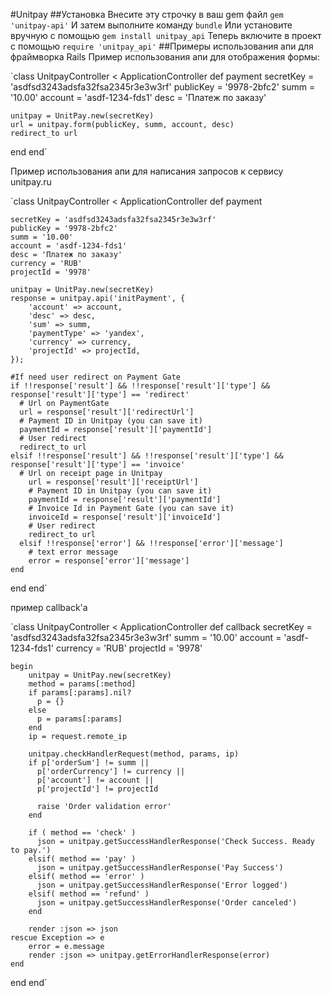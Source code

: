 #Unitpay
##Установка
Внесите эту строчку в ваш gem файл
`gem 'unitpay-api'`
И затем выполните команду
`bundle`
Или установите вручную с помощью
`gem install unitpay_api`
Теперь включите в проект с помощью
`require 'unitpay_api'`
##Примеры использования апи для фраймворка Rails
Пример использования апи для отображения формы:

`class UnitpayController < ApplicationController
  def payment
  	secretKey = 'asdfsd3243adsfa32fsa2345r3e3w3rf'
  	publicKey = '9978-2bfc2'
  	summ = '10.00'
  	account = 'asdf-1234-fds1'
  	desc = 'Платеж по заказу'
  	
    unitpay = UnitPay.new(secretKey)
    url = unitpay.form(publicKey, summ, account, desc)
    redirect_to url
  end
end`

Пример использования апи для написания запросов к сервису unitpay.ru

`class UnitpayController < ApplicationController
  def payment

    secretKey = 'asdfsd3243adsfa32fsa2345r3e3w3rf'
    publicKey = '9978-2bfc2'
    summ = '10.00'
    account = 'asdf-1234-fds1'
    desc = 'Платеж по заказу'
    currency = 'RUB'
    projectId = '9978'

    unitpay = UnitPay.new(secretKey)
    response = unitpay.api('initPayment', {
        'account' => account,
        'desc' => desc,
        'sum' => summ,
        'paymentType' => 'yandex',
        'currency' => currency,
        'projectId' => projectId,
    });

    #If need user redirect on Payment Gate
    if !!response['result'] && !!response['result']['type'] && response['result']['type'] == 'redirect'
      # Url on PaymentGate
      url = response['result']['redirectUrl']
      # Payment ID in Unitpay (you can save it)
      paymentId = response['result']['paymentId']
      # User redirect
      redirect_to url
    elsif !!response['result'] && !!response['result']['type'] && response['result']['type'] == 'invoice'
      # Url on receipt page in Unitpay
        url = response['result']['receiptUrl']
        # Payment ID in Unitpay (you can save it)
        paymentId = response['result']['paymentId']
        # Invoice Id in Payment Gate (you can save it)
        invoiceId = response['result']['invoiceId']
        # User redirect
        redirect_to url
      elsif !!response['error'] && !!response['error']['message']
        # text error message
        error = response['error']['message']
    end
  end
end`


пример callback'а

`class UnitpayController < ApplicationController
  def callback
    secretKey = 'asdfsd3243adsfa32fsa2345r3e3w3rf'
    summ = '10.00'
    account = 'asdf-1234-fds1'
    currency = 'RUB'
    projectId = '9978'

    begin
        unitpay = UnitPay.new(secretKey)
        method = params[:method]
        if params[:params].nil?
          p = {}
        else
          p = params[:params]
        end
        ip = request.remote_ip

        unitpay.checkHandlerRequest(method, params, ip)
        if p['orderSum'] != summ ||
          p['orderCurrency'] != currency ||
          p['account'] != account ||
          p['projectId'] != projectId

          raise 'Order validation error'
        end

        if ( method == 'check' )
          json = unitpay.getSuccessHandlerResponse('Check Success. Ready to pay.')
        elsif( method == 'pay' )
          json = unitpay.getSuccessHandlerResponse('Pay Success')
        elsif( method == 'error' )
          json = unitpay.getSuccessHandlerResponse('Error logged')
        elsif( method == 'refund' )
          json = unitpay.getSuccessHandlerResponse('Order canceled')
        end

        render :json => json
    rescue Exception => e  
        error = e.message
        render :json => unitpay.getErrorHandlerResponse(error)
    end 
  end
end`

